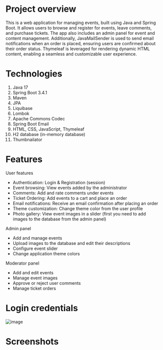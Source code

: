 # Project overview
This is a web application for managing events, built using Java and Spring Boot. It allows users to browse and register for events, leave comments, and purchase tickets. The app also includes an admin panel for event and content management. Additionally, JavaMailSender is used to send email notifications when an order is placed, ensuring users are confirmed about their order status. Thymeleaf is leveraged for rendering dynamic HTML content, enabling a seamless and customizable user experience.

# Technologies
1. Java 17
2. Spring Boot 3.4.1
3. Maven
4. JPA
5. Liquibase
6. Lombok
7. Apache Commons Codec
8. Spring Boot Email
9. HTML, CSS, JavaScript, Thymeleaf
10. H2 database (in-memory database)
11. Thumbnailator

# Features
User features
- Authentication: Login & Registration (session)
- Event browsing: View events added by the administrator
- Comments: Add and rate comments under events
- Ticket Ordering: Add events to a cart and place an order
- Email notifications: Receive an email confirmation after placing an order
- Theme customization: Change theme color from the user profile
- Photo gallery: View event images in a slider (first you need to add images to the database from the admin panel)

Admin panel
- Add and manage events
- Upload images to the database and edit their descriptions
- Configure event slider
- Change application theme colors

Moderator panel
- Add and edit events
- Manage event images
- Approve or reject user comments
- Manage ticket orders

# Login credentials

![image](https://github.com/user-attachments/assets/d4e80108-c465-4c6a-a6cc-49fcd75c72a3)

# Screenshots
